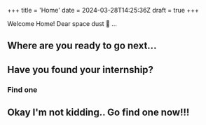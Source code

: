 +++
title = 'Home'
date = 2024-03-28T14:25:36Z
draft = true
+++

Welcome Home! Dear space dust  ...

## Where are you ready to go next...

## Have you found your internship?

### Find one

## Okay I'm not kidding.. Go find one now!!!